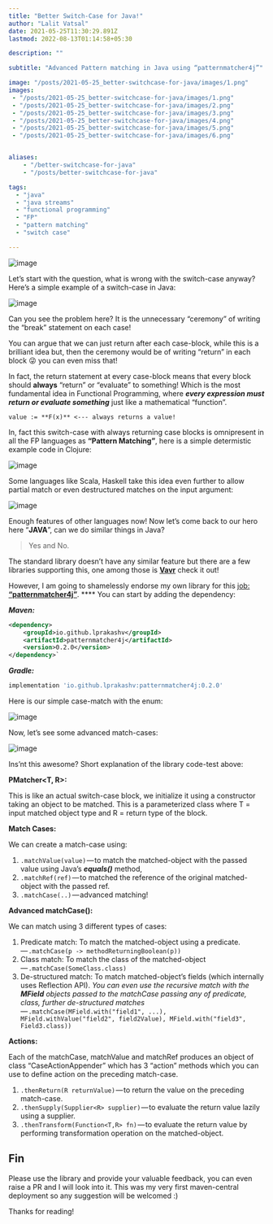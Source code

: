 ```yaml
---
title: "Better Switch-Case for Java!"
author: "Lalit Vatsal"
date: 2021-05-25T11:30:29.891Z
lastmod: 2022-08-13T01:14:58+05:30

description: ""

subtitle: "Advanced Pattern matching in Java using “patternmatcher4j”"

image: "/posts/2021-05-25_better-switchcase-for-java/images/1.png"
images:
 - "/posts/2021-05-25_better-switchcase-for-java/images/1.png"
 - "/posts/2021-05-25_better-switchcase-for-java/images/2.png"
 - "/posts/2021-05-25_better-switchcase-for-java/images/3.png"
 - "/posts/2021-05-25_better-switchcase-for-java/images/4.png"
 - "/posts/2021-05-25_better-switchcase-for-java/images/5.png"
 - "/posts/2021-05-25_better-switchcase-for-java/images/6.png"


aliases:
    - "/better-switchcase-for-java"
    - "/posts/better-switchcase-for-java"

tags:
  - "java"
  - "java streams"
  - "functional programming"
  - "FP"
  - "pattern matching"
  - "switch case"

---
```


![image](/posts/2021-05-25_better-switchcase-for-java/images/1.png#layoutTextWidth)

Let’s start with the question, what is wrong with the switch-case anyway? Here’s a simple example of a switch-case in Java:

![image](/posts/2021-05-25_better-switchcase-for-java/images/2.png#layoutTextWidth)

Can you see the problem here? It is the unnecessary “ceremony” of writing the “break” statement on each case!

You can argue that we can just return after each case-block, while this is a brilliant idea but, then the ceremony would be of writing “return” in each block 😜 you can even miss that!

In fact, the return statement at every case-block means that every block should **always** “return” or “evaluate” to something! Which is the most fundamental idea in Functional Programming, where **_every expression must return or evaluate something_** just like a mathematical “function”.

```text
value := **F(x)** <--- always returns a value!
```

In, fact this switch-case with always returning case blocks is omnipresent in all the FP languages as **“Pattern Matching”**, here is a simple determistic example code in Clojure:

![image](/posts/2021-05-25_better-switchcase-for-java/images/3.png#layoutTextWidth)

Some languages like Scala, Haskell take this idea even further to allow partial match or even destructured matches on the input argument:

![image](/posts/2021-05-25_better-switchcase-for-java/images/4.png#layoutTextWidth)

Enough features of other languages now! Now let’s come back to our hero here “**JAVA**”, can we do similar things in Java?
> Yes and No.

The standard library doesn’t have any similar feature but there are a few libraries supporting this, one among those is [**Vavr**](https://docs.vavr.io/#_pattern_matching) check it out!

However, I am going to shamelessly endorse my own library for this [job: **“patternmatcher4j”**](https://github.com/lprakashv/patternmatcher4j). **** You can start by adding the dependency:

**_Maven:_**

```xml
<dependency>
    <groupId>io.github.lprakashv</groupId>
    <artifactId>patternmatcher4j</artifactId>
    <version>0.2.0</version>
</dependency>`
```

**_Gradle:_**

```gradle
implementation 'io.github.lprakashv:patternmatcher4j:0.2.0'
```

Here is our simple case-match with the enum:

![image](/posts/2021-05-25_better-switchcase-for-java/images/5.png#layoutTextWidth)

Now, let’s see some advanced match-cases:

![image](/posts/2021-05-25_better-switchcase-for-java/images/6.png#layoutTextWidth)

Ins’nt this awesome? Short explanation of the library code-test above:

**PMatcher<T, R>:**

This is like an actual switch-case block, we initialize it using a constructor taking an object to be matched. This is a parameterized class where T = input matched object type and R = return type of the block.

**Match Cases:**

We can create a match-case using:

1. `.matchValue(value)` — to match the matched-object with the passed value using Java’s **_equals()_** method,
2. `.matchRef(ref)` — to matched the reference of the original matched-object with the passed ref.
3. `.matchCase(..)` — advanced matching!

**Advanced matchCase():**

We can match using 3 different types of cases:

1. Predicate match: To match the matched-object using a predicate. — `.matchCase(p -> methodReturningBoolean(p))`
2. Class match: To match the class of the matched-object — `.matchCase(SomeClass.class)`
3. De-structured match: To match matched-object’s fields (which internally uses Reflection API). _You can even use the recursive match with the_ **_MField_** _objects passed to the matchCase passing any of predicate, class, further de-structured matches_— `.matchCase(MField.with("field1", ...), MField.withValue("field2", field2Value), MField.with("field3", Field3.class))`

**Actions:**

Each of the matchCase, matchValue and matchRef produces an object of class “CaseActionAppender” which has 3 “action” methods which you can use to define action on the preceding match-case.

1. `.thenReturn(R returnValue)` — to return the value on the preceding match-case.
2. `.thenSupply(Supplier<R> supplier)` — to evaluate the return value lazily using a supplier.
3. `.thenTransform(Function<T,R> fn)` — to evaluate the return value by performing transformation operation on the matched-object.

## Fin

Please use the library and provide your valuable feedback, you can even raise a PR and I will look into it. This was my very first maven-central deployment so any suggestion will be welcomed :)

Thanks for reading!
